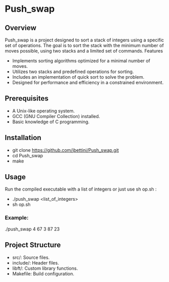 # Push_swap

## Overview
Push_swap is a project designed to sort a stack of integers using a specific set of operations. The goal is to sort the stack with the minimum number of moves possible, using two stacks and a limited set of commands.
Features

-   Implements sorting algorithms optimized for a minimal number of moves.
-   Utilizes two stacks and predefined operations for sorting.
-   Includes an implementation of quick sort to solve the problem.
-   Designed for performance and efficiency in a constrained environment.

## Prerequisites

-   A Unix-like operating system.
-   GCC (GNU Compiler Collection) installed.
-   Basic knowledge of C programming.

## Installation

-   git clone https://github.com/jbettini/Push_swap.git
-   cd Push_swap
-   make

## Usage

Run the compiled executable with a list of integers or just use sh op.sh :
-   ./push_swap <list_of_integers>
-   sh op.sh

### Example:
./push_swap 4 67 3 87 23

## Project Structure

-   src/: Source files.
-   include/: Header files.
-   libft/: Custom library functions.
-   Makefile: Build configuration.